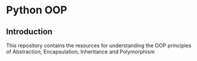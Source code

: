 # Python OOP


## Introduction

This repository contains the resources for understanding the OOP principles of Abstraction, Encapsulation, Inheritance and Polymorphism
